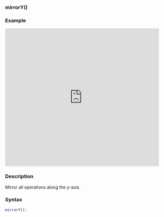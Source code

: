 ### mirrorY()

### Example

<iframe width="100%" height="450px" src="https://shader-park.appspot.com/sculpture/-LjgnuRoVoh0XAlulU73?example=true&embed=true" frameborder="0"></iframe>

### Description
Mirror all operations along the y-axis.

### Syntax
```js
mirrorY();
```